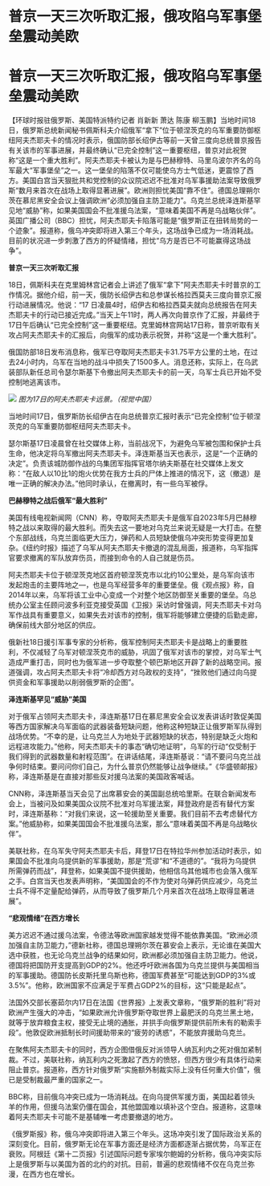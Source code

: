 # 普京一天三次听取汇报，俄攻陷乌军事堡垒震动美欧

# 普京一天三次听取汇报，俄攻陷乌军事堡垒震动美欧

【环球时报驻俄罗斯、美国特派特约记者 肖新新 萧达 陈康
柳玉鹏】当地时间18日，俄罗斯总统新闻秘书佩斯科夫介绍俄军“拿下”位于顿涅茨克的乌军重要防御枢纽阿夫杰耶夫卡的情况时表示，俄国防部长绍伊古等前一天曾三度向总统普京报告有关该市的军事进展，并最终确认“已完全控制”这一重要枢纽，普京对此祝贺称“这是一个重大胜利”。阿夫杰耶夫卡被认为是与巴赫穆特、马里乌波尔齐名的乌军最大“军事堡垒”之一。这一堡垒的陷落不仅可能使乌方士气低迷，更震惊了西方。美国白宫当天狠批共和党控制的众议院迟迟不批准对乌军事援助法案导致俄罗斯“数月来首次在战场上取得显著进展”。欧洲则担忧美国“靠不住”。德国总理朔尔茨在慕尼黑安全会议上强调欧洲“必须加强自主防卫能力”。乌克兰总统泽连斯基罕见地“威胁”称，如果美国国会不批准援乌法案，“意味着美国不再是乌战略伙伴”。英国广播公司（BBC）担忧，阿夫杰耶夫卡陷落可能是“俄罗斯正在扭转局势的一个迹象”。报道称，俄乌冲突即将进入第三个年头，这场战争已成为一场消耗战。目前的状况进一步刺激了西方的怀疑情绪，担忧“乌方是否已不可能赢得这场战争”。

**普京一天三次听取汇报**

18日，佩斯科夫在克里姆林宫记者会上讲述了俄军“拿下”阿夫杰耶夫卡时普京的工作情况。据他介绍，前一天，俄防长绍伊古和总参谋长格拉西莫夫三度向普京汇报行动进展情况。他说：“17
日凌晨4时，绍伊古和格拉西莫夫就向总统报告在阿夫杰耶夫卡的行动已接近完成。”当天上午11时，两人再次向普京作了汇报，并最终于17日午后确认“已完全控制”这一重要枢纽。克里姆林宫网站17日称，普京听取有关攻占阿夫杰耶夫卡的汇报后，向俄军的成功表示祝贺，并称“这是一个重大胜利”。

俄国防部18日发布消息称，俄军已夺取阿夫杰耶夫卡31.75平方公里的土地，在过去24小时内，乌军在当地的战斗中损失了1500多人。消息还称，实际上，在乌武装部队新任总司令瑟尔斯基下令撤出阿夫杰耶夫卡的前一天，乌军士兵已开始不受控制地逃离该市。

![](https://inews.gtimg.com/om_bt/OAslZEF4SmpBioKO0CeaZpxY04Ka8WXLN83TOiiTkOReQAA/1000)
_图为17日的阿夫杰耶夫卡远景。（视觉中国）_

当地时间17日，俄罗斯防长绍伊古在向总统普京汇报时表示“已完全控制”位于顿涅茨克的乌军重要防御枢纽阿夫杰耶夫卡。

瑟尔斯基17日凌晨曾在社交媒体上称，当前战况下，为避免乌军被包围和保护士兵生命，他决定将乌军撤出阿夫杰耶夫卡。泽连斯基当天也表示，这是“一个正确的决定”。负责该城防御作战的乌集团军指挥官塔尔纳夫斯基在社交媒体上发文称：“在敌人以10比1的炮火优势在我方士兵的尸体上推进的情况下，这（撤退）是唯一正确的解决办法。”他同时承认，在撤离时，有一些乌军被俘。

**巴赫穆特之战后俄军“最大胜利”**

美国有线电视新闻网（CNN）称，夺取阿夫杰耶夫卡是俄军自2023年5月巴赫穆特之战以来取得的最大胜利。而失去这一要地对乌克兰来说无疑是一大打击。在整个东部战线，乌克兰面临更大压力，弹药和人员短缺使俄乌冲突形势变得更加复杂。《纽约时报》描述了乌军从阿夫杰耶夫卡撤退的混乱局面，报道称，乌军指挥官要求撤离的军队放弃伤员，而接到命令的人自己就是伤员。

阿夫杰耶夫卡位于顿涅茨克地区首府顿涅茨克市以北约10公里处，是乌军向该市发起炮击的主要阵地之—，也是乌军经营多年的重要堡垒。俄《观点报》称，自2014年以来，乌军将该工业中心变成一个对整个地区防御至关重要的堡垒。乌总统办公室主任顾问波多利亚克接受英国《卫报》采访时曾强调，阿夫杰耶夫卡对乌军作战具有重要意义，如果失去对该市的控制，俄军将能够建立便捷的后勤走廊，确保前线大部分地区的供应。

俄新社18日援引军事专家的分析称，俄军控制阿夫杰耶夫卡是战略上的重要胜利，不仅减轻了乌军对顿涅茨克市的威胁，巩固了俄军对该市的掌控，对乌军士气造成严重打击，同时也为俄军进一步夺取整个顿巴斯地区开辟了新的战略空间。报道强调，攻占阿夫杰耶夫卡将“冷却西方对乌政权的支持”，“挫败他们通过向乌提供资金和军事援助以削弱俄罗斯的企图”。

**泽连斯基罕见“威胁”美国**

对于俄军占领阿夫杰耶夫卡，泽连斯基17日在慕尼黑安全会议发表讲话时敦促美国等西方国家解决乌军面临的武器装备短缺问题，他称这种短缺正让俄罗斯军队得到战场优势。“不幸的是，让乌克兰人为地处于武器短缺的状态，特别是缺乏火炮和远程进攻能力。”他称，阿夫杰耶夫卡的事态“确切地证明”，乌军的行动“仅受制于我们得到的武器数量和射程范围”。在讲话结尾，泽连斯基说：“请不要问乌克兰战争何时结束。要问问你们自己，为什么普京仍然能够让战争继续。”《华盛顿邮报》称，泽连斯基是在直接对那些反对援乌法案的美国政客喊话。

CNN称，泽连斯基当天会见了出席慕安会的美国副总统哈里斯。在联合新闻发布会上，当被问及如果美国众议院不批准对乌军援法案，拜登政府是否有替代方案时，泽连斯基称：“对我们来说，这一轮援助至关重要。我们目前不去考虑替代方案。”他威胁称，如果美国国会不批准援乌法案，那么“意味着美国不再是乌战略伙伴”。

美联社称，在乌军失守阿夫杰耶夫卡后，拜登17日在特拉华州参加活动时表示，如果国会不批准向乌提供新的军事援助，那是“荒谬”和“不道德的”。“我将为乌提供所需弹药而战”，拜登称，如果美国不提供援助，他相信乌其他城市也会落入俄军之手。白宫当天也发表声明称，“美国国会的不作为使对乌弹药供应减少，乌克兰士兵不得不定量配给弹药，从而导致了俄罗斯几个月来首次在战场上取得显著进展”。

**“悲观情绪”在西方增长**

美方迟迟不通过援乌法案，令德法等欧洲国家越发觉得不能依靠美国。“欧洲必须加强自主防卫能力，”德新社称，德国总理朔尔茨在慕安会上表示，无论谁在美国大选中获胜，也无论乌克兰战争的结果如何，欧洲都必须加强自主防卫能力。他说，德国将把国防开支提高到GDP的2%。他还呼吁欧洲各国为乌克兰提供与美国相当的军事援助。德国防长皮斯托里乌斯也称，德国军费甚至“可能达到GDP的3%或3.5%”。他称，欧洲国家不应满足于军费占GDP2%的目标，这“只能是起点”。

法国外交部长塞茹尔内17日在法国《世界报》上发表文章称，“俄罗斯的胜利”将对欧洲产生强大的冲击，“如果欧洲允许俄罗斯夺取世界上最肥沃的乌克兰黑土地，就等于放弃粮食主权，接受无止境的通胀，并拱手向俄罗斯提供前所未有的勒索手段”。他敦促欧洲抵制长时间援助带来的“疲劳的诱惑”，不能放弃援助乌克兰。

在聚焦阿夫杰耶夫卡的同时，西方企图借俄反对派领导人纳瓦利内之死对俄加紧制裁。不过，美联社称，纳瓦利内之死激起了西方的愤怒，但西方很少有具体行动来阻止普京。报道称，西方针对俄罗斯“实施额外制裁实际上没有任何重大价值”，俄已是受制裁最严重的国家之一。

BBC称，目前俄乌冲突已成为一场消耗战。在向乌提供军援方面，美国起着领头羊的作用，但援乌法案仍僵在国会，其他盟国难以填补这个空白。报道称，这意味着阿夫杰耶夫卡可能不是基辅唯一考虑要撤退的地方。

《俄罗斯报》称，俄乌冲突即将进入第三个年头。这场冲突引发了国际政治关系的深刻变化。目前，俄罗斯无论在军事方面还是经济方面都逐渐占据优势，乌军正在衰败。阿根廷《第十二页报》引述国际问题专家埃尔鲍姆的分析称，俄乌冲突实际上是俄罗斯与以美国为首的北约的对抗。目前，普遍的悲观情绪不仅在乌克兰弥漫，在西方也在增长。

